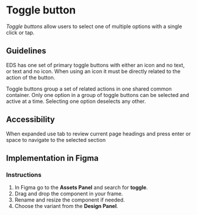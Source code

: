 # Toggle button

_Toggle buttons_ allow users to select one of multiple options with a single click or tap.

## Guidelines

EDS has one set of primary toggle buttons with either an icon and no text, or text and no icon. When using an icon it must be directly related to the action of the button.

Toggle buttons group a set of related actions in one shared common container. Only one option in a group of toggle buttons can be selected and active at a time. Selecting one option deselects any other.

## Accessibility

When expanded use tab to review current page headings and press enter or space to navigate to the selected section

## Implementation in Figma

### Instructions

1. In Figma go to the **Assets Panel** and search for **toggle**.
2. Drag and drop the component in your frame.
3. Rename and resize the component if needed.
4. Choose the variant from the **Design Panel**.
